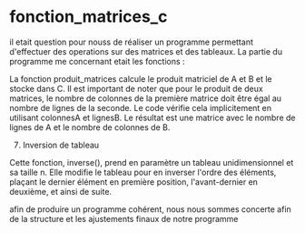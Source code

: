 # fonction_matrices_c

il etait question pour nouss de réaliser un programme permettant d'effectuer des operations sur des matrices et des tableaux. La partie du programme me concernant etait les fonctions : 

La fonction produit_matrices calcule le produit matriciel de A et B et le stocke dans C. Il est important de noter que pour le produit de deux matrices, le nombre de colonnes de la première matrice doit être égal au nombre de lignes de la seconde. Le code vérifie cela implicitement en utilisant colonnesA et lignesB. Le résultat est une matrice avec le nombre de lignes de A et le nombre de colonnes de B.

7. Inversion de tableau

Cette fonction, inverse(), prend en paramètre un tableau unidimensionnel et sa taille n. Elle modifie le tableau pour en inverser l'ordre des éléments, plaçant le dernier élément en première position, l'avant-dernier en deuxième, et ainsi de suite.

afin de produire un programme cohérent, nous nous sommes concerte afin de la structure et les ajustements finaux de notre programme
